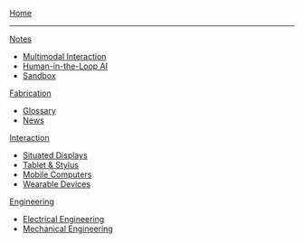 [Home](index.md)
- - - -
[Notes]()

  * [Multimodal Interaction](notes/_multimodal.md)
  * [Human-in-the-Loop AI](notes/_hitl_ai.md)
  * [Sandbox](notes/_sandbox.md)

[Fabrication]()

  * [Glossary](fabrication/fab_glossary.md)
  * [News](fabrication/fab_news.md)

[Interaction]()

  * [Situated Displays](interaction/situated.md)
  * [Tablet & Stylus](interaction/tablet.md)
  * [Mobile Computers](interaction/mobile.md)
  * [Wearable Devices](interaction/wearable.md)

[Engineering]()

  * [Electrical Engineering](engineering/ee.md)
  * [Mechanical Engineering](engineering/me.md)